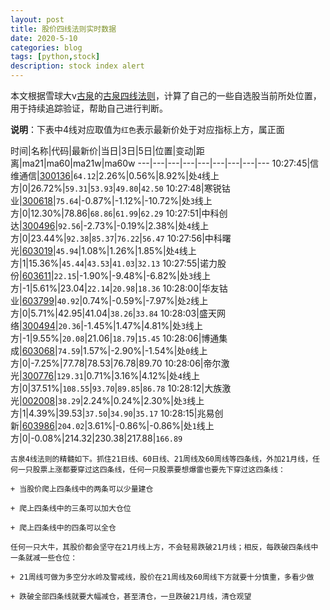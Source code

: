 ```yaml
---
layout: post
title: 股价四线法则实时数据
date: 2020-5-10
categories: blog
tags: [python,stock]
description: stock index alert
---
```



本文根据雪球大v[古泉](https://xueqiu.com/u/7148646888)的[古泉四线法则](https://xueqiu.com/7148646888/130498192)，计算了自己的一些自选股当前所处位置，用于持续追踪验证，帮助自己进行判断。

**说明**：下表中4线对应取值为`红色`表示最新价处于对应指标上方，属正面

时间|名称|代码|最新价|当日|3日|5日|位置|变动|距离|ma21|ma60|ma21w|ma60w
---|---|---|---|---|---|---|---|---
10:27:45|信维通信|[300136](https://xueqiu.com/S/SZ300136)|`64.12`|2.26%|0.56%|8.92%|处`4`线上方|0|26.72%|`59.31`|`53.93`|`49.80`|`42.50`
10:27:48|寒锐钴业|[300618](https://xueqiu.com/S/SZ300618)|`75.64`|-0.87%|-1.12%|-10.72%|处`3`线上方|0|12.30%|78.86|`68.86`|`61.99`|`62.29`
10:27:51|中科创达|[300496](https://xueqiu.com/S/SZ300496)|`92.56`|-2.73%|-0.19%|2.38%|处`4`线上方|0|23.44%|`92.38`|`85.37`|`76.22`|`56.47`
10:27:56|中科曙光|[603019](https://xueqiu.com/S/SH603019)|`45.94`|1.08%|1.26%|1.85%|处`4`线上方|1|15.36%|`45.44`|`43.53`|`41.03`|`32.13`
10:27:55|诺力股份|[603611](https://xueqiu.com/S/SH603611)|`22.15`|-1.90%|-9.48%|-6.82%|处`3`线上方|-1|5.61%|23.04|`22.14`|`20.98`|`18.36`
10:28:00|华友钴业|[603799](https://xueqiu.com/S/SH603799)|`40.92`|0.74%|-0.59%|-7.97%|处`2`线上方|0|5.71%|42.95|41.04|`38.26`|`33.84`
10:28:03|盛天网络|[300494](https://xueqiu.com/S/SZ300494)|`20.36`|-1.45%|1.47%|4.81%|处`3`线上方|-1|9.55%|`20.08`|21.06|`18.79`|`15.45`
10:28:06|博通集成|[603068](https://xueqiu.com/S/SH603068)|`74.59`|1.57%|-2.90%|-1.54%|处`0`线上方|0|-7.25%|77.78|78.53|76.78|89.70
10:28:06|帝尔激光|[300776](https://xueqiu.com/S/SZ300776)|`129.31`|0.71%|3.16%|4.12%|处`4`线上方|0|37.51%|`108.55`|`93.70`|`89.85`|`86.78`
10:28:12|大族激光|[002008](https://xueqiu.com/S/SZ002008)|`38.29`|2.24%|0.24%|2.30%|处`3`线上方|1|4.39%|39.53|`37.50`|`34.90`|`35.17`
10:28:15|兆易创新|[603986](https://xueqiu.com/S/SH603986)|`204.02`|3.61%|-0.86%|-0.86%|处`1`线上方|0|-0.08%|214.32|230.38|217.88|`166.89`

```
古泉4线法则的精髓如下。抓住21日线、60日线、21周线及60周线等四条线，外加21月线，任何一只股票上涨都要穿过这四条线，任何一只股票要想爆雷也要先下穿过这四条线：

+ 当股价爬上四条线中的两条可以少量建仓

+ 爬上四条线中的三条可以加大仓位

+ 爬上四条线中的四条可以全仓

任何一只大牛，其股价都会坚守在21月线上方，不会轻易跌破21月线；相反，每跌破四条线中一条就减一些仓位：

+ 21周线可做为多空分水岭及警戒线，股价在21周线及60周线下方就要十分慎重，多看少做

+ 跌破全部四条线就要大幅减仓，甚至清仓，一旦跌破21月线，清仓观望
```